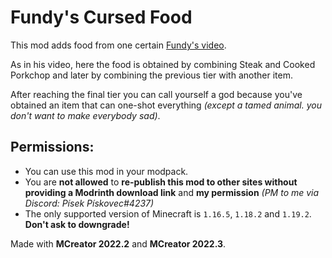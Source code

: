 # Fundy's Cursed Food

This mod adds food from one certain [Fundy's video](https://youtu.be/h9yLFPI4PbY).

As in his video, here the food is obtained by combining Steak and Cooked Porkchop and later by combining the previous tier with another item.

After reaching the final tier you can call yourself a god because you've obtained an item that can one-shot everything *(except a tamed animal. you don't want to make everybody sad)*.

## Permissions:
* You can use this mod in your modpack.
* You are **not allowed** to **re-publish this mod to other sites without providing a Modrinth download link** and **my permission** *(PM to me via Discord: Písek Pískovec#4237)*
* The only supported version of Minecraft is `1.16.5`, `1.18.2` and `1.19.2`. **Don't ask to downgrade!**

Made with **MCreator 2022.2** and **MCreator 2022.3**.
